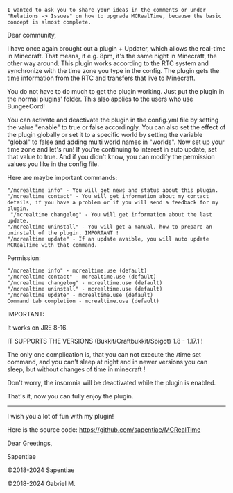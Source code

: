 

    I wanted to ask you to share your ideas in the comments or under "Relations -> Issues" on how to upgrade MCRealTime, because the basic concept is almost complete.



Dear community,



I have once again brought out a plugin + Updater, which allows the real-time in Minecraft. That means, if e.g. 8pm, it's the same night in Minecraft, the other way around. This plugin works according to the RTC system and synchronize with the time zone you type in the config. The plugin gets the time information from the RTC and transfers that live to Minecraft.



You do not have to do much to get the plugin working. Just put the plugin in the normal plugins' folder. This also applies to the users who use BungeeCord!





You can activate and deactivate the plugin in the config.yml file by setting the value "enable" to true or false accordingly. You can also set the effect of the plugin globally or set it to a specific world by setting the variable "global" to false and adding multi world names in "worlds". Now set up your time zone and let's run! If you're continuing to interest in auto update, set that value to true. And if you didn't know, you can modify the permission values you like in the config file.





Here are maybe important commands:



    "/mcrealtime info" - You will get news and status about this plugin.
    "/mcrealtime contact" - You will get information about my contact details, if you have a problem or if you will send a feedback for my plugin.
     "/mcrealtime changelog" - You will get information about the last update.
    "/mcrealtime uninstall" - You will get a manual, how to prepare an uninstall of the plugin. IMPORTANT !
    "/mcrealtime update" - If an update avaible, you will auto update MCRealTime with that command.



Permission:

    "/mcrealtime info" - mcrealtime.use (default)
    "/mcrealtime contact" - mcrealtime.use (default)
    "/mcrealtime changelog" - mcrealtime.use (default)
    "/mcrealtime uninstall" - mcrealtime.use (default)
    "/mcrealtime update" - mcrealtime.use (default)
    Command tab completion - mcrealtime.use (default)

IMPORTANT:



It works on JRE 8-16.



IT SUPPORTS THE VERSIONS (Bukkit/Craftbukkit/Spigot) 1.8 - 1.17.1 !



The only one complication is, that you can not execute the /time set <time> </time>command, and you can't sleep at night and in newer versions you can sleep, but without changes of time in minecraft !

Don't worry, the insomnia will be deactivated while the plugin is enabled.



That's it, now you can fully enjoy the plugin.



_______________________________________________________________


I wish you a lot of fun with my plugin!

Here is the source code: https://github.com/sapentiae/MCRealTime



Dear Greetings,



Sapentiae



©2018-2024 Sapentiae



©2018-2024 Gabriel M.
